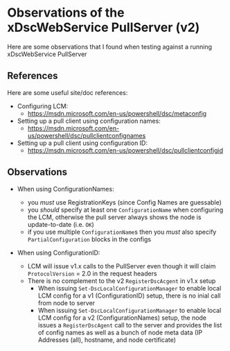 # Observations of the xDscWebService PullServer (v2)

Here are some observations that I found when testing against a running xDscWebService PullServer

## References

Here are some useful site/doc references:
* Configuring LCM:
  * https://msdn.microsoft.com/en-us/powershell/dsc/metaconfig
* Setting up a pull client using configuration names:
  * https://msdn.microsoft.com/en-us/powershell/dsc/pullclientconfignames
* Setting up a pull client using configuration ID:
  * https://msdn.microsoft.com/en-us/powershell/dsc/pullclientconfigid

## Observations

* When using ConfigurationNames:
  * you *must* use RegistrationKeys (since Config Names are guessable)
  * you *should* specify at least one `ConfigurationName` when configuring the LCM,
    otherwise the pull server always shows the node is update-to-date (i.e. `OK`)
  * if you use multiple `ConfigurationName`s then you *must* also specify
    `PartialConfiguration` blocks in the configs

* When using ConfigurationID:
  * LCM will issue v1.x calls to the PullServer even though it will claim
    `ProtocolVersion` = 2.0 in the request headers
  * There is no complement to the v2 `RegisterDscAcgent` in v1.x setup
    * When issuing `Set-DscLocalConfigurationManager` to enable local LCM config
      for a v1 (ConfigurationID) setup, there is no inial call from node to server
    * When issuing `Set-DscLocalConfigurationManager` to enable local LCM config
      for a v2 (ConfigurationNames) setup, the node issues a `RegisterDscAgent`
      call to the server and provides the list of config names as well as a bunch
      of node meta data (IP Addresses (all), hostname, and node certificate)

